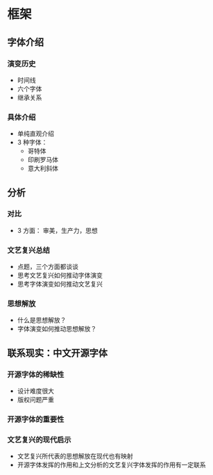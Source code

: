 # 框架
## 字体介绍
### 演变历史
- 时间线
- 六个字体
- 继承关系

### 具体介绍
- 单纯直观介绍
- 3 种字体：
  - 哥特体
  - 印刷罗马体
  - 意大利斜体

## 分析
### 对比
- 3 方面： 审美，生产力，思想
### 文艺复兴总结
- 点题，三个方面都谈谈
- 思考文艺复兴如何推动字体演变
- 思考字体演变如何推动文艺复兴
### 思想解放
- 什么是思想解放？
- 字体演变如何推动思想解放？

## 联系现实：中文开源字体
### 开源字体的稀缺性
- 设计难度很大
- 版权问题严重
### 开源字体的重要性
### 文艺复兴的现代启示
- 文艺复兴所代表的思想解放在现代也有映射
- 开源字体发挥的作用和上文分析的文艺复兴字体发挥的作用有一定联系
